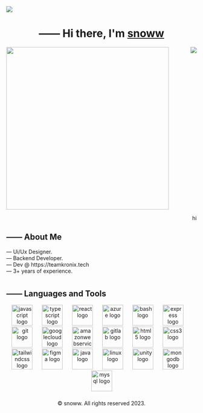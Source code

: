 <img src="https://github.com/BEPb/BEPb/blob/main/src/header_.png?raw=true">
<h1 align="center">—— Hi there, I'm <a href="https://github.com/snowded/">snoww</a> </h1>



 <img src="https://lanyard.kyrie25.dev/api/1092374628556615690" width="430">  <img align="right" src="https://github-readme-streak-stats.herokuapp.com/?user=snowded&theme=dark&hide_border=true" >
 <p align="right">hi</p>


<h2>—— About Me</h2>
— Ui/Ux Designer. <br>
— Backend Developer. <br>
— Dev @ https://teamkronix.tech <br>
— 3+ years of experience.

<h1> </h1>


<h1> </h1>

<h2 align="left">—— Languages and Tools </h2>
<div align="center">
  <img src="https://cdn.jsdelivr.net/gh/devicons/devicon/icons/javascript/javascript-plain.svg" height="55" alt="javascript logo"  />
  <img width="17" />
  <img src="https://cdn.jsdelivr.net/gh/devicons/devicon/icons/typescript/typescript-original.svg" height="55" alt="typescript logo"  />
  <img width="17" />
  <img src="https://cdn.jsdelivr.net/gh/devicons/devicon/icons/react/react-original.svg" height="55" alt="react logo"  />
  <img width="17" />
  <img src="https://cdn.jsdelivr.net/gh/devicons/devicon/icons/azure/azure-original.svg" height="55" alt="azure logo"  />
  <img width="17" />
  <img src="https://cdn.jsdelivr.net/gh/devicons/devicon/icons/bash/bash-original.svg" height="55" alt="bash logo"  />
  <img width="17" />
  <img src="https://cdn.jsdelivr.net/gh/devicons/devicon/icons/express/express-original.svg" height="55" alt="express logo"  />
  <img width="17" />
  <img src="https://cdn.jsdelivr.net/gh/devicons/devicon/icons/git/git-original.svg" height="55" alt="git logo"  />
  <img width="17" />
  <img src="https://cdn.jsdelivr.net/gh/devicons/devicon/icons/googlecloud/googlecloud-original.svg" height="55" alt="googlecloud logo"  />
  <img width="17" />
  <img src="https://cdn.jsdelivr.net/gh/devicons/devicon/icons/amazonwebservices/amazonwebservices-line-wordmark.svg" height="55" alt="amazonwebservices logo"  />
  <img width="17" />
  <img src="https://cdn.jsdelivr.net/gh/devicons/devicon/icons/gitlab/gitlab-original.svg" height="55" alt="gitlab logo"  />
  <img width="17" />
  <img src="https://cdn.jsdelivr.net/gh/devicons/devicon/icons/html5/html5-original.svg" height="55" alt="html5 logo"  />
  <img width="17" />
  <img src="https://cdn.jsdelivr.net/gh/devicons/devicon/icons/css3/css3-original.svg" height="55" alt="css3 logo"  />
  <img width="17" />
  <img src="https://cdn.jsdelivr.net/gh/devicons/devicon/icons/tailwindcss/tailwindcss-original-wordmark.svg" height="55" alt="tailwindcss logo"  />
  <img width="17" />
  <img src="https://cdn.jsdelivr.net/gh/devicons/devicon/icons/figma/figma-original.svg" height="55" alt="figma logo"  />
  <img width="17" />
  <img src="https://cdn.jsdelivr.net/gh/devicons/devicon/icons/java/java-plain.svg" height="55" alt="java logo"  />
  <img width="17" />
  <img src="https://cdn.jsdelivr.net/gh/devicons/devicon/icons/linux/linux-original.svg" height="55" alt="linux logo"  />
  <img width="17" />
  <img src="https://cdn.jsdelivr.net/gh/devicons/devicon/icons/unity/unity-original.svg" height="55" alt="unity logo"  />
  <img width="17" />
  <img src="https://cdn.jsdelivr.net/gh/devicons/devicon/icons/mongodb/mongodb-original.svg" height="55" alt="mongodb logo"  />
  <img width="17" />
  <img src="https://cdn.jsdelivr.net/gh/devicons/devicon/icons/mysql/mysql-original.svg" height="55" alt="mysql logo"  />
</div>

###

<p align="center">
© snoww. All rights reserved 2023.</p> </div>



